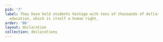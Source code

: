 ```yaml
---
pid: '7'
label: They have held students hostage with tens of thousands of dollars of debt on
  education, which is itself a human right.
order: '06'
layout: declaration
collection: declarations
---
```

